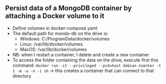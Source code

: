 ## Persist data of a MongoDB container by attaching a Docker volume to it
- Define volumes in docker-compose.yaml
- The default path for mondo-db on the drive is:
  - Windows: C:/ProgramData/docker/volumes
  - Linux: /var/lib/docker/volumes
  - MacOS: /var/lib/docker/volumes
- NB: when I restart a container, I delete and create a new container
- To access the folder containing the data on the drive, execute first this command:
  ``docker run -it --privileged --pid=host debian nsenter -t 1 -m -u -n -i sh`` -> this creates a container that can connect to that directory
  
